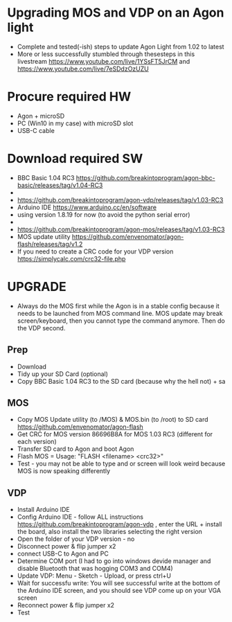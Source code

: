 # Upgrading MOS and VDP on an Agon light 
- Complete and tested(-ish) steps to update Agon Light from 1.02 to latest
- More or less successfully stumbled through thesesteps in this livestream https://www.youtube.com/live/1YSsFT5JrCM and https://www.youtube.com/live/7eSDdzOzUZU

# Procure required HW
- Agon + microSD
- PC (Win10 in my case) with microSD slot
- USB-C cable

# Download required SW  
- BBC Basic 1.04 RC3 https://github.com/breakintoprogram/agon-bbc-basic/releases/tag/v1.04-RC3
-
- https://github.com/breakintoprogram/agon-vdp/releases/tag/v1.03-RC3
- Arduino IDE https://www.arduino.cc/en/software
- using version 1.8.19 for now (to avoid the python serial error) 
-
- https://github.com/breakintoprogram/agon-mos/releases/tag/v1.03-RC3
- MOS update utility https://github.com/envenomator/agon-flash/releases/tag/v1.2
- If you need to create  a CRC code for your VDP version https://simplycalc.com/crc32-file.php


# UPGRADE
- Always do the MOS first while the Agon is in a stable config because it needs to be launched from MOS command line. MOS update may break screen/keyboard, then you cannot type the command anymore. Then do the VDP second.

## Prep
- Download
- Tidy up your SD Card (optional)
- Copy BBC Basic 1.04 RC3 to the SD card (because why the hell not) + sa
## MOS
- Copy MOS Update utility (to /MOS) & MOS.bin (to /root) to  SD card https://github.com/envenomator/agon-flash 
- Get CRC for MOS version 86696B8A for MOS 1.03 RC3 (different for each version)
- Transfer SD card to Agon and boot Agon
- Flash MOS = Usage: "FLASH \<filename> \<crc32>"
- Test - you may not be able to type and or screen will look weird because MOS is now speaking differently
## VDP
- Install Arduino IDE
- Config Arduino IDE - follow ALL instructions https://github.com/breakintoprogram/agon-vdp , enter the URL + install the board, also install the two libraries selecting the right version
- Open the folder of your VDP version - no
- Disconnect power & flip jumper x2
- connect USB-C to Agon and PC
- Determine COM port (I had to go into windows devide manager and disable Bluetooth that was hogging COM3 and COM4)
- Update VDP: Menu - Sketch - Upload, or press ctrl+U
- Wait for successfu write: You will see successful write at the bottom of the Arduino IDE screen, and you should see VDP come up on your VGA screen 
- Reconnect power & flip jumper x2
- Test

  

